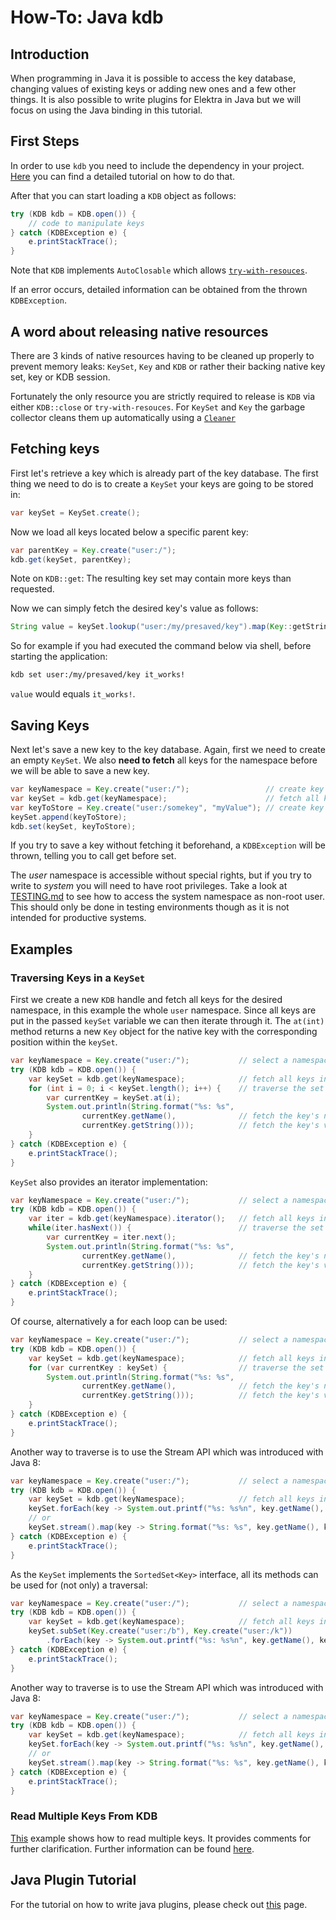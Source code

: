 # How-To: Java kdb

## Introduction

When programming in Java it is possible to access the key database, changing values of existing keys or adding new ones and a few other things. It is also possible to write plugins for Elektra in Java but we will focus on using the Java binding in this tutorial.

## First Steps

In order to use `kdb` you need to include the dependency in your project. [Here](../../src/bindings/jna/README.md) you can find a detailed tutorial on how to do that.

After that you can start loading a `KDB` object as follows:

```java
try (KDB kdb = KDB.open()) {
    // code to manipulate keys
} catch (KDBException e) {
    e.printStackTrace();
}
```

Note that `KDB` implements `AutoClosable` which allows [`try-with-resouces`](https://docs.oracle.com/javase/tutorial/essential/exceptions/tryResourceClose.html).

If an error occurs, detailed information can be obtained from the thrown `KDBException`.

## A word about releasing native resources

There are 3 kinds of native resources having to be cleaned up properly to prevent memory leaks: `KeySet`, `Key` and `KDB` or rather their backing native key set, key or KDB session.

Fortunately the only resource you are strictly required to release is `KDB` via either `KDB::close` or `try-with-resouces`. For `KeySet` and `Key` the garbage collector cleans them up automatically using a [`Cleaner`](https://docs.oracle.com/en/java/javase/11/docs/api/java.base/java/lang/ref/Cleaner.html)

## Fetching keys

First let's retrieve a key which is already part of the key database. The first thing we need to do is to create a `KeySet` your keys are going to be stored in:

```java
var keySet = KeySet.create();
```

Now we load all keys located below a specific parent key:

```java
var parentKey = Key.create("user:/");
kdb.get(keySet, parentKey);
```

Note on `KDB::get`: The resulting key set may contain more keys than requested.

Now we can simply fetch the desired key's value as follows:

```java
String value = keySet.lookup("user:/my/presaved/key").map(Key::getString).orElseThrow();
```

So for example if you had executed the command below via shell, before starting the application:

```bash
kdb set user:/my/presaved/key it_works!
```

`value` would equals `it_works!`.

## Saving Keys

Next let's save a new key to the key database. Again, first we need to create an empty `KeySet`. We also **need to fetch** all keys for the namespace before we will be able to save a new key.

```java
var keyNamespace = Key.create("user:/");                 // create key representing the namespace to fetch
var keySet = kdb.get(keyNamespace);                      // fetch all keys for the namespace into a new key set
var keyToStore = Key.create("user:/somekey", "myValue"); // create key with value to store
keySet.append(keyToStore);
kdb.set(keySet, keyToStore);
```

If you try to save a key without fetching it beforehand, a `KDBException` will be thrown, telling you to call get before set.

The _user_ namespace is accessible without special rights, but if you try to write to _system_ you will need to have root privileges. Take a look at [TESTING.md](/doc/TESTING.md) to see how to access the system namespace as non-root user. This should only be done in testing environments though as it is not intended for productive systems.

## Examples

### Traversing Keys in a `KeySet`

First we create a new `KDB` handle and fetch all keys for the desired namespace, in this example the whole `user` namespace. Since all keys are put in the passed `keySet` variable we can then iterate through it.
The `at(int)` method returns a new `Key` object for the native key with the corresponding position within the `keySet`.

```java
var keyNamespace = Key.create("user:/");           // select a namespace from which all keys should be fetched
try (KDB kdb = KDB.open()) {
    var keySet = kdb.get(keyNamespace);            // fetch all keys into a new key set
    for (int i = 0; i < keySet.length(); i++) {    // traverse the set
        var currentKey = keySet.at(i);
        System.out.println(String.format("%s: %s",
                currentKey.getName(),              // fetch the key's name
                currentKey.getString()));          // fetch the key's value
    }
} catch (KDBException e) {
    e.printStackTrace();
}
```

`KeySet` also provides an iterator implementation:

```java
var keyNamespace = Key.create("user:/");           // select a namespace from which all keys should be fetched
try (KDB kdb = KDB.open()) {
    var iter = kdb.get(keyNamespace).iterator();   // fetch all keys into a new key set
    while(iter.hasNext()) {                        // traverse the set
        var currentKey = iter.next();
        System.out.println(String.format("%s: %s",
                currentKey.getName(),              // fetch the key's name
                currentKey.getString()));          // fetch the key's value
    }
} catch (KDBException e) {
    e.printStackTrace();
}
```

Of course, alternatively a for each loop can be used:

```java
var keyNamespace = Key.create("user:/");           // select a namespace from which all keys should be fetched
try (KDB kdb = KDB.open()) {
    var keySet = kdb.get(keyNamespace);            // fetch all keys into a new key set
    for (var currentKey : keySet) {                // traverse the set
        System.out.println(String.format("%s: %s",
                currentKey.getName(),              // fetch the key's name
                currentKey.getString()));          // fetch the key's value
    }
} catch (KDBException e) {
    e.printStackTrace();
}
```

Another way to traverse is to use the Stream API which was introduced with Java 8:

```java
var keyNamespace = Key.create("user:/");           // select a namespace from which all keys should be fetched
try (KDB kdb = KDB.open()) {
    var keySet = kdb.get(keyNamespace);            // fetch all keys into a new key set
    keySet.forEach(key -> System.out.printf("%s: %s%n", key.getName(), key.getString()));                              // directly format-print all key value pairs using foreach
    // or
    keySet.stream().map(key -> String.format("%s: %s", key.getName(), key.getString())).forEach(System.out::println);  // map the key value paris to the desired format first and then print them using foreach and a function reference
} catch (KDBException e) {
    e.printStackTrace();
}
```

As the `KeySet` implements the `SortedSet<Key>` interface, all its methods can be used for (not only) a traversal:

```java
var keyNamespace = Key.create("user:/");           // select a namespace from which all keys should be fetched
try (KDB kdb = KDB.open()) {
    var keySet = kdb.get(keyNamespace);            // fetch all keys into a new key set
    keySet.subSet(Key.create("user:/b"), Key.create("user:/k"))                                  // only select the keys starting with "user:/a" through "user:/k" (excluded).
        .forEach(key -> System.out.printf("%s: %s%n", key.getName(), key.getString()));          // directly format-print all key value pairs using foreach
} catch (KDBException e) {
    e.printStackTrace();
}
```

Another way to traverse is to use the Stream API which was introduced with Java 8:

```java
var keyNamespace = Key.create("user:/");           // select a namespace from which all keys should be fetched
try (KDB kdb = KDB.open()) {
    var keySet = kdb.get(keyNamespace);            // fetch all keys into a new key set
    keySet.forEach(key -> System.out.printf("%s: %s%n", key.getName(), key.getString()));                              // directly format-print all key value pairs using foreach
    // or
    keySet.stream().map(key -> String.format("%s: %s", key.getName(), key.getString())).forEach(System.out::println);  // map the key value paris to the desired format first and then print them using foreach and a function reference
} catch (KDBException e) {
    e.printStackTrace();
}
```

### Read Multiple Keys From KDB

[This](../../examples/external/java/read-keys-example) example shows how to read multiple keys. It provides comments for further clarification. Further information can be found [here](../../examples/external/java/read-keys-example/README.md).

## Java Plugin Tutorial

For the tutorial on how to write java plugins, please check out [this](/doc/tutorials/java-plugins.md) page.
